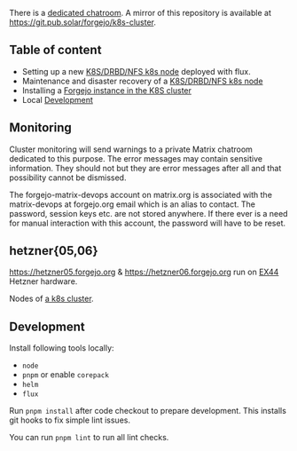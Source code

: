 There is a [dedicated chatroom](https://matrix.to/#/#forgejo-ci:matrix.org). A mirror of this repository is available at <https://git.pub.solar/forgejo/k8s-cluster>.

## Table of content

- Setting up a new [K8S/DRBD/NFS k8s node](k8s.md) deployed with flux.
- Maintenance and disaster recovery of a [K8S/DRBD/NFS k8s node](k8s-maintenance.md)
- Installing a [Forgejo instance in the K8S cluster](k8s-forgejo.md)
- Local [Development](#development)

## Monitoring

Cluster monitoring will send warnings to a private Matrix chatroom dedicated to this purpose. The error messages may contain sensitive information. They should not but they are error messages after all and that possibility cannot be dismissed.

The forgejo-matrix-devops account on matrix.org is associated with the matrix-devops at forgejo.org email which is an alias to contact. The password, session keys etc. are not stored anywhere. If there ever is a need for manual interaction with this account, the password will have to be reset.

## hetzner{05,06}

<https://hetzner05.forgejo.org> & <https://hetzner06.forgejo.org> run on [EX44](https://www.hetzner.com/dedicated-rootserver/ex44) Hetzner hardware.

Nodes of [a k8s cluster](k8s.md).

## Development

Install following tools locally:

- `node`
- `pnpm` or enable `corepack`
- `helm`
- `flux`

Run `pnpm install` after code checkout to prepare development.
This installs git hooks to fix simple lint issues.

You can run `pnpm lint` to run all lint checks.
